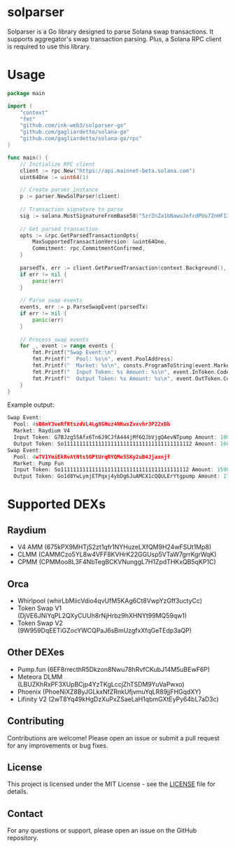 # solparser
Solparser is a Go library designed to parse Solana swap transactions. 
It supports aggregator's swap transaction parsing.
Plus, a Solana RPC client is required to use this library.

# Usage
```go
package main

import (
    "context"
    "fmt"
    "github.com/ink-web3/solparser-go"
    "github.com/gagliardetto/solana-go"
    "github.com/gagliardetto/solana-go/rpc"
)

func main() {
    // Initialize RPC client
    client := rpc.New("https://api.mainnet-beta.solana.com")
    uint64One := uint64(1)

    // Create parser instance
    p := parser.NewSolParser(client)
    
    // Transaction signature to parse
    sig := solana.MustSignatureFromBase58("5zrZnZa1bNawuJofcdPUu7ZnHF13xTuyeixoVS8Ev8MmfVZtZ5kNmxaSaiB9URxp57WAwzSV9zuma9KD5eHcxyvU")
    
    // Get parsed transaction
    opts := &rpc.GetParsedTransactionOpts{
        MaxSupportedTransactionVersion: &uint64One,
        Commitment: rpc.CommitmentConfirmed,
    }
    
    parsedTx, err := client.GetParsedTransaction(context.Background(), sig, opts)
    if err != nil {
        panic(err)
    }
    
    // Parse swap events
    events, err := p.ParseSwapEvent(parsedTx)
    if err != nil {
        panic(err)
    }
    
    // Process swap events
    for _, event := range events {
        fmt.Printf("Swap Event:\n")
        fmt.Printf("  Pool: %s\n", event.PoolAddress)
        fmt.Printf("  Market: %s\n", consts.ProgramToString(event.MarketProgramId))
        fmt.Printf("  Input Token: %s Amount: %s\n", event.InToken.Code, event.InToken.Amount)
        fmt.Printf("  Output Token: %s Amount: %s\n", event.OutToken.Code, event.OutToken.Amount)
    }
}
```

Example output:
```go
Swap Event:
  Pool: 4sB6mY3veRfRtszdVL4Lg8GHuz4NKwxZvxvhr3P22xBb
  Market: Raydium V4
  Input Token: G7BJzg55Afx6Tn6J9CJfA444jMf6QJbVjgQAevNTpump Amount: 10000000000
  Output Token: So11111111111111111111111111111111111111112 Amount: 160644272
Swap Event:
  Pool: 4wTV1YmiEkRvAtNtsSGPtUrqRYQMe5SKy2uB4Jjaxnjf
  Market: Pump Fun
  Input Token: So11111111111111111111111111111111111111112 Amount: 159037830
  Output Token: Go1d8YwLymjETPqxj4ybDg6JuAMCX1cQQULErYtgpump Amount: 2755053211659
```

# Supported DEXs
## Raydium
- V4 AMM (675kPX9MHTjS2zt1qfr1NYHuzeLXfQM9H24wFSUt1Mp8)
- CLMM (CAMMCzo5YL8w4VFF8KVHrK22GGUsp5VTaW7grrKgrWqK)
- CPMM (CPMMoo8L3F4NbTegBCKVNunggL7H1ZpdTHKxQB5qKP1C)

## Orca
- Whirlpool (whirLbMiicVdio4qvUfM5KAg6Ct8VwpYzGff3uctyCc)
- Token Swap V1 (DjVE6JNiYqPL2QXyCUUh8rNjHrbz9hXHNYt99MQ59qw1)
- Token Swap V2 (9W959DqEETiGZocYWCQPaJ6sBmUzgfxXfqGeTEdp3aQP)

## Other DEXes
- Pump.fun (6EF8rrecthR5Dkzon8Nwu78hRvfCKubJ14M5uBEwF6P)
- Meteora DLMM (LBUZKhRxPF3XUpBCjp4YzTKgLccjZhTSDM9YuVaPwxo)
- Phoenix (PhoeNiXZ8ByJGLkxNfZRnkUfjvmuYqLR89jjFHGqdXY)
- Lifinity V2 (2wT8Yq49kHgDzXuPxZSaeLaH1qbmGXtEyPy64bL7aD3c)


## Contributing

Contributions are welcome! Please open an issue or submit a pull request for any improvements or bug fixes.

## License

This project is licensed under the MIT License - see the [LICENSE](LICENSE) file for details.

## Contact

For any questions or support, please open an issue on the GitHub repository.